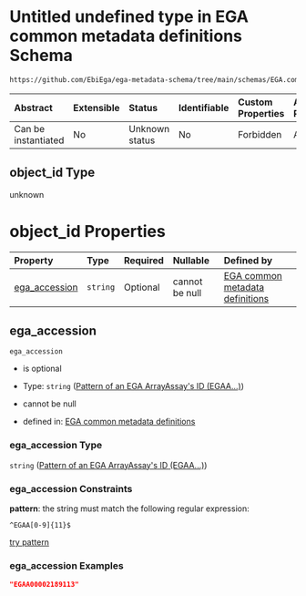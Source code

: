 # Untitled undefined type in EGA common metadata definitions Schema

```txt
https://github.com/EbiEga/ega-metadata-schema/tree/main/schemas/EGA.common-definitions.json#/definitions/object-id-and-object-type-check/anyOf/12/properties/object_id
```



| Abstract            | Extensible | Status         | Identifiable | Custom Properties | Additional Properties | Access Restrictions | Defined In                                                                                |
| :------------------ | :--------- | :------------- | :----------- | :---------------- | :-------------------- | :------------------ | :---------------------------------------------------------------------------------------- |
| Can be instantiated | No         | Unknown status | No           | Forbidden         | Allowed               | none                | [EGA.common-definitions.json*](../out/EGA.common-definitions.json "open original schema") |

## object_id Type

unknown

# object_id Properties

| Property                        | Type     | Required | Nullable       | Defined by                                                                                                                                                                                                                                                                                      |
| :------------------------------ | :------- | :------- | :------------- | :---------------------------------------------------------------------------------------------------------------------------------------------------------------------------------------------------------------------------------------------------------------------------------------------- |
| [ega_accession](#ega_accession) | `string` | Optional | cannot be null | [EGA common metadata definitions](ega-4-definitions-pattern-of-an-ega-arrayassays-id-egaa.md "https://github.com/EbiEga/ega-metadata-schema/tree/main/schemas/EGA.common-definitions.json#/definitions/object-id-and-object-type-check/anyOf/12/properties/object_id/properties/ega_accession") |

## ega_accession



`ega_accession`

*   is optional

*   Type: `string` ([Pattern of an EGA ArrayAssay's ID (EGAA...)](ega-4-definitions-pattern-of-an-ega-arrayassays-id-egaa.md))

*   cannot be null

*   defined in: [EGA common metadata definitions](ega-4-definitions-pattern-of-an-ega-arrayassays-id-egaa.md "https://github.com/EbiEga/ega-metadata-schema/tree/main/schemas/EGA.common-definitions.json#/definitions/object-id-and-object-type-check/anyOf/12/properties/object_id/properties/ega_accession")

### ega_accession Type

`string` ([Pattern of an EGA ArrayAssay's ID (EGAA...)](ega-4-definitions-pattern-of-an-ega-arrayassays-id-egaa.md))

### ega_accession Constraints

**pattern**: the string must match the following regular expression: 

```regexp
^EGAA[0-9]{11}$
```

[try pattern](https://regexr.com/?expression=%5EEGAA%5B0-9%5D%7B11%7D%24 "try regular expression with regexr.com")

### ega_accession Examples

```json
"EGAA00002189113"
```
